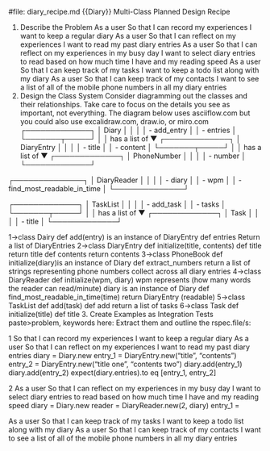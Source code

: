 #file: diary_recipe.md
{{Diary}} Multi-Class Planned Design Recipe
1. Describe the Problem
As a user
So that I can record my experiences
I want to keep a regular diary
As a user
So that I can reflect on my experiences
I want to read my past diary entries
As a user
So that I can reflect on my experiences in my busy day
I want to select diary entries to read based on how much time I have and my reading speed
As a user
So that I can keep track of my tasks
I want to keep a todo list along with my diary
As a user
So that I can keep track of my contacts
I want to see a list of all of the mobile phone numbers in all my diary entries
2. Design the Class System
Consider diagramming out the classes and their relationships. Take care to focus on the details you see as important, not everything. The diagram below uses asciiflow.com but you could also use excalidraw.com, draw.io, or miro.com
┌─────────────┐
│ Diary       │
│             │
│ - add_entry │
│ - entries   │
└───────┬─────┘
        │
        │ has a list of
        ▼
┌─────────────┐
│ DiaryEntry  │
│             │
│ - title     │
│ - content   │
└───────┬─────┘
        │
        │ has a list of
        ▼
┌─────────────┐
│ PhoneNumber │
│             │
│ - number    │
└─────────────┘

┌──────────────┐
│ DiaryReader  │
│              │
│ - diary      │
│ - wpm        │
│ - find_most_readable_in_time │
└──────────────┘

┌─────────────┐
│ TaskList    │
│             │
│ - add_task  │
│ - tasks     │
└───────┬─────┘
        │
        │ has a list of
        ▼
┌─────────────┐
│ Task        │
│             │
│ - title     │
└─────────────┘


1->class Dairy
def add(entry) is an instance of DiaryEntry
def entries
Return a list of DiaryEntries
2->class DiaryEntry
def initialize(title, contents)
def title
return title
def contents
return contents
3->class PhoneBook
def initialize(diary)is an instance of Diary
def extract_numbers
return a list of strings representing phone numbers
collect across all diary entries
4->class DiaryReader
def initialize(wpm, diary)
wpm represents (how many words the reader can read/minute)
diary is an instance of Diary
def find_most_readable_in_time(time)
return DiaryEntry (readable)
5->class TaskList
def add(task)
def add
return a list of tasks
6->class Task
def initialize(title)
def title
3. Create Examples as Integration Tests
paste>problem, keywords here:
Extract them and outline the rspec.file/s: 

1 
So that I can record my experiences
I want to keep a regular diary
As a user
So that I can reflect on my experiences
I want to read my past diary entries
diary = Diary.new
entry_1 = DiaryEntry.new(“title”, “contents”)
entry_2 = DiaryEntry.new(“title one”, “contents two”)
diary.add(entry_1)
diary.add(entry_2)
expect(diary.entries).to eq [entry_1, entry_2]


2
As a user
So that I can reflect on my experiences in my busy day
I want to select diary entries to read based on how much time I have and my reading speed
diary = Diary.new
reader = DiaryReader.new(2, diary)
entry_1 =

As a user
So that I can keep track of my tasks
I want to keep a todo list along with my diary
As a user
So that I can keep track of my contacts
I want to see a list of all of the mobile phone numbers in all my diary entries
